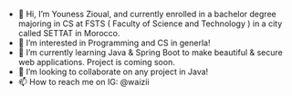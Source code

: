- 👋 Hi, I’m Youness Zioual, and currently enrolled in a bachelor degree majoring in CS at FSTS ( Faculty of Science and Technology ) in a city called SETTAT in Morocco.
- 💞️ I’m interested in Programming and CS in generla!
- 🌱 I’m currently learning Java & Spring Boot to make beautiful & secure web applications. Project is coming soon.
- 💞️ I’m looking to collaborate on any project in Java!
- 📫 How to reach me on IG: @waizii

<!---
uness7/uness7 is a ✨ special ✨ repository because its `README.md` (this file) appears on your GitHub profile.
You can click the Preview link to take a look at your changes.
--->
